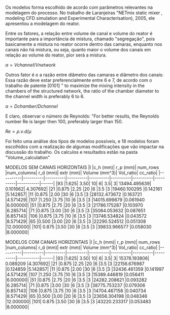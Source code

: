Os modelos forma escolhido de acordo com parâmetros relevantes na modelagem do processo.
No trabalho de Laranjeiras "NETmix static mixer , modeling CFD simulation and Experimental Characterisation), 2005, ele apresentou a modelagem do reator.

Entre os fatores, a relação entre volume de canal e volume do reator é importante para a importância de mistura, chamado "segregação", pois basicamente a mistura no reator ocorre dentro das camaras, enquanto nos canais não há mistura, ou seja, quanto maior o volume dos canais em relação ao volume do reator, pior será a mistura. 

 $α = Vchannel / Vnetwork$

Outros fator é o a razão entre diâmetro das camaras e diâmetro dos canais:
Essa razão deve estar preferencialmente entre 6 e 7, de acordo com o trabalho de patente [0101] " to maximize the mixing intensity in the chambers of the structured network, the ratio of the chamber diameter to the channel width is preferably 6 to 6. 

$α = Dchamber / Dchannel$

E claro, observar o número de Reynolds:
"For better results, the Reynolds number Re is larger then 100, preferably larger than 150. 

$Re = ρ . v . d / μ$

Foi feito uma análise dos tipos de modelos possíveis, e 18 modelos foram escolhidos com a realização de algumas modificações que vão impactar na discussão do trabalho. 
Os calculos e resultados estão na pasta "Volume_calculation"

MODELOS SEM CANAIS HORIZONTAIS
|I	|c_h (mm)|	r_p (mm)|	num_rows	|num_columns|	r_d (mm)|	extr (mm)|	Volume (mm^3)|	Vol_ratio|	cc_ratio|
|----------|----------|----------|----------|----------|----------|----------|----------|-----------|------|
|93	|1.625|	3.50|	10|	6|	3.5|	3|	13494.495639|	0.101662|	4.307692|
|21	|0.875	|2.25	|20	|6	|3.5	|3	|19460.100295	|0.142161	|5.142857|
|11	|0.875	|2.00	|30	|6	|3.5	|3	|28132.473672	|0.163721	|4.571429|
|107	|1.250	|3.75	|10	|6	|3.5	|3	|14015.699879	|0.061940	|6.000000|
|51	|0.875	|2.75	|20	|6	|3.5	|3	|21786.175287	|0.103970	|6.285714|
|71	|0.875	|3.00	|30	|6	|3.5	|3	|35084.053632	|0.087651	|6.857143|
|106	|0.875	|3.75	|10	|6	|3.5	|3	|13746.534824	|0.043572	|8.571429|
|65	|0.500	|3.00	|20	|6	|3.5	|3	|22290.524512	|0.051308	|12.000000|
|101|	0.875	|3.50	|30	|6	|3.5	|3	|39833.966577	|0.058030	|8.000000|

MODELOS COM CANAIS HORIZONTAIS
|I	|c_h (mm)|	r_p (mm)|	num_rows	|num_columns|	r_d (mm)|	extr (mm)|	Volume (mm^3)|	Vol_ratio|	cc_ratio|
|----------|----------|----------|----------|----------|----------|----------|----------|-----------|------|
|93	|1.625|	3.50|	10|	6|	3.5|	3|	15378.193806|	0.089209	|4.307692|
|21	|0.875	|2.25	|20	|6	|3.5	|3	|22156.676987	|0.124859	|5.142857|
|11	|0.875	|2.00	|30	|6	|3.5	|3	|32436.461359	|0.141997	|4.571429|
|107	|1.250	|3.75	|10	|6	|3.5	|3	|15389.446819	|0.056411	|6.000000|
|51	|0.875	|2.75	|20	|6	|3.5	|3	|24282.208621	|0.093282	|6.285714|
|71	|0.875	|3.00	|30	|6	|3.5	|3	|38775.753237	|0.079306	|6.857143|
|106	|0.875	|3.75	|10	|6	|3.5	|3	|14704.467158		|0.040734	|8.571429|
|65	|0.500	|3.00	|20	|6	|3.5	|3	|23656.304198	|0.048346	|12.000000|
|101|	0.875	|3.50	|30	|6	|3.5	|3	|43220.233317		|0.053483	|8.000000|
